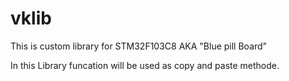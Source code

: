 # vklib
This is custom library for STM32F103C8 AKA "Blue pill Board"

In this Library funcation will be used as copy and paste methode.
